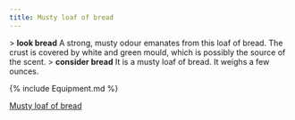 ```yaml
---
title: Musty loaf of bread
---
```


\> **look bread**
A strong, musty odour emanates from this loaf of bread. The crust is
covered by
white and green mould, which is possibly the source of the scent.
\> **consider bread**
It is a musty loaf of bread.
It weighs a few ounces.

{% include Equipment.md %}

[Musty loaf of bread](Category:_Consumables "wikilink")